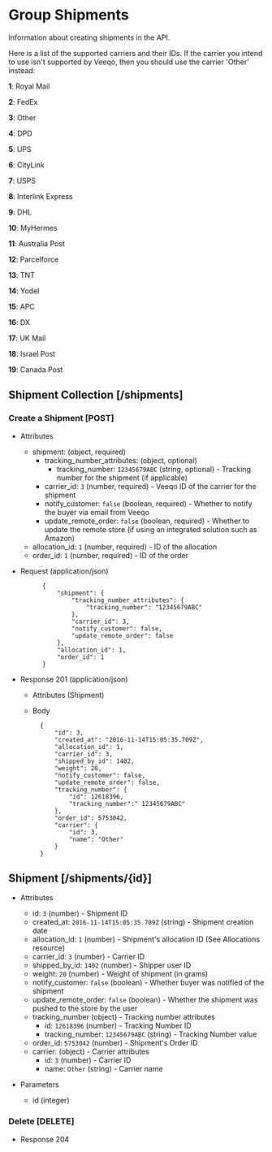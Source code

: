 # Group Shipments

Information about creating shipments in the API.

Here is a list of the supported carriers and their IDs. If the carrier you intend to use isn't supported by Veeqo, then you should use the carrier 'Other' instead:

**1**: Royal Mail

**2**: FedEx

**3**: Other

**4**: DPD

**5**: UPS

**6**: CityLink

**7**: USPS

**8**: Interlink Express

**9**: DHL

**10**: MyHermes

**11**: Australia Post

**12**: Parcelforce

**13**: TNT

**14**: Yodel

**15**: APC

**16**: DX

**17**: UK Mail

**18**: Israel Post

**19**: Canada Post

## Shipment Collection [/shipments]

### Create a Shipment [POST]

+ Attributes
    + shipment: (object, required)
        + tracking_number_attributes: (object, optional)
            + tracking_number: `12345679ABC` (string, optional) - Tracking number for the shipment (if applicable)
        + carrier_id: `3` (number, required) - Veeqo ID of the carrier for the shipment
        + notify_customer: `false` (boolean, required) - Whether to notify the buyer via email from Veeqo
        + update_remote_order: `false` (boolean, required) - Whether to update the remote store (if using an integrated solution such as Amazon)
    + allocation_id: `1` (number, required) - ID of the allocation
    + order_id: `1` (number, required) - ID of the order

+ Request (application/json)

            {
                "shipment": {
                    "tracking_number_attributes": {
                        "tracking_number": "12345679ABC"
                    },
                    "carrier_id": 3,
                    "notify_customer": false,
                    "update_remote_order": false
                },
                "allocation_id": 1,
                "order_id": 1
            }

+ Response 201 (application/json)

    + Attributes (Shipment)

    + Body

            {
                "id": 3,
                "created_at": "2016-11-14T15:05:35.709Z",
                "allocation_id": 1,
                "carrier_id": 3,
                "shipped_by_id": 1402,
                "weight": 20,
                "notify_customer": false,
                "update_remote_order": false,
                "tracking_number": {
                    "id": 12618396,
                    "tracking_number":" 12345679ABC"
                },
                "order_id": 5753042,
                "carrier": {
                    "id": 3,
                    "name": "Other"
                }
            }

## Shipment [/shipments/{id}]

+ Attributes
    + id: `3` (number) - Shipment ID
    + created_at: `2016-11-14T15:05:35.709Z` (string) - Shipment creation date
    + allocation_id: `1` (number) - Shipment's allocation ID (See Allocations resource)
    + carrier_id: `3` (number) - Carrier ID
    + shipped_by_id: `1402` (number) - Shipper user ID
    + weight: `20` (number) - Weight of shipment (in grams)
    + notify_customer: `false` (boolean) - Whether buyer was notified of the shipment
    + update_remote_order: `false` (boolean) - Whether the shipment was pushed to the store by the user
    + tracking_number (object) - Tracking number attributes
        + id: `12618396` (number) - Tracking Number ID
        + tracking_number: `12345679ABC` (string) - Tracking Number value
    + order_id: `5753042` (number) - Shipment's Order ID
    + carrier: (object) - Carrier attributes
        + id: `3` (number) - Carrier ID
        + name: `Other` (string) - Carrier name

+ Parameters
    + id (integer)

### Delete [DELETE]

+ Response 204
